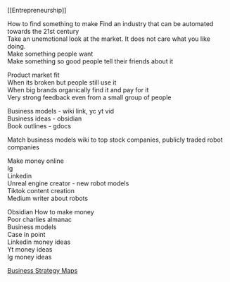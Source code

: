 [[Entrepreneurship]]

How to find something to make
Find an industry that can be automated towards the 21st century  
Take an unemotional look at the market. It does not care what you like doing.  
Make something people want  
Make something so good people tell their friends about it

Product market fit  
When its broken but people still use it  
When big brands organically find it and pay for it  
Very strong feedback even from a small group of people

Business models - wiki link, yc yt vid  
Business ideas - obsidian  
Book outlines - gdocs  
  
Match business models wiki to top stock companies, publicly traded robot companies  
  
Make money online  
Ig  
Linkedin  
Unreal engine creator - new robot models  
Tiktok content creation  
Medium writer about robots  
  
Obsidian How to make money  
Poor charlies almanac  
Business models  
Case in point  
Linkedin money ideas  
Yt money ideas  
Ig money ideas

[Business Strategy Maps](https://www.linkedin.com/posts/kumli_innovation-strategy-strategymaps-activity-7001151762564800512-FRDk?utm_source=share&utm_medium=member_desktop)
